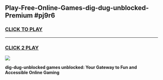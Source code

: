 
## Play-Free-Online-Games-dig-dug-unblocked-Premium #pj9r6
<h3>
<a href="https://premium.freeplayer.one?title=dig-dug-unblocked&ref=8M">CLICK TO PLAY</a></h3>
<hr>

<h3>
<a href="https://premium.freeplayer.one?title=dig-dug-unblocked&ref=8M">CLICK 2 PLAY</a>
  
</h3>

<a href="https://premium.freeplayer.one?title=dig-dug-unblocked&ref=8M"><img src="https://clearcache.store/games.png"></a>


**dig-dug-unblocked games unblocked: Your Gateway to Fun and Accessible Online Gaming**
